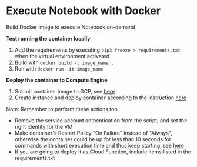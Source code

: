 # Execute Notebook with Docker
Build Docker image to execute Notebook on-demand

<b>Test running the container locally</b>
1. Add the requirements by executing ```pip3 freeze > requirements.txt``` when the virtual environment activated
2. Build with ```docker build -t image_name .```
3. Run with ```docker run -it image_name```

<b>Deploy the container to Compute Engine</b>
1. Submit container image to GCP, see <a href="https://cloud.google.com/build/docs/building/build-containers#use-dockerfile">here</a>
2. Create instance and deploy container according to the instruction <a href="https://cloud.google.com/container-optimized-os/docs/how-to/create-configure-instance">here</a>

Note: Remember to perform these actions too
- Remove the service account anthentication from the script, and set the right identity for the VM 
- Make container's Restart Policy "On Failure" instead of "Always", otherwise the container could be up for less than 10 seconds for commands with short execution time and thus keep starting, see <a href="https://docs.docker.com/config/containers/start-containers-automatically/">here</a>
- If you are going to deploy it as Cloud Function, include items listed in the requirements.txt
